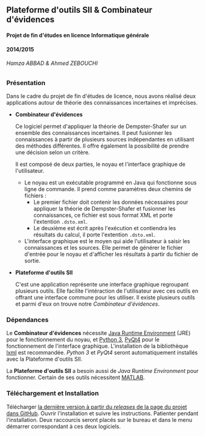 ## Plateforme d'outils SII & Combinateur d'évidences

#### Projet de fin d'études en licence Informatique générale

#### 2014/2015

###### Hamza ABBAD & Ahmed ZEBOUCHI

### Présentation
Dans le cadre du projet de fin d'études de licence, nous avons réalisé deux applications autour de
théorie des connaissances incertaines et imprécises.

* __Combinateur d'évidences__

  Ce logiciel permet d'appliquer la théorie de Dempster-Shafer sur un ensemble des connaissances incertaines.
  Il peut fusionner les connaissances à partir de plusieurs sources indépendantes en utilisant des méthodes
  différentes. Il offre également la possibilité de prendre une décision selon un critère.

  Il est composé de deux parties, le noyau et l'interface graphique de l'utilisateur.
  - Le noyau est un exécutable programmé en Java qui fonctionne sous ligne de commande. Il prend comme
  paramètres deux chemins de fichiers :
      - Le premier fichier doit contenir les données nécessaires pour appliquer la théorie de Dempster-Shafer
      et fusionner les connaissances, ce fichier est sous format XML et porte l'extention `.dsto.xml`. 
      - Le deuxième est écrit après l'exécution et contiendra les résultats du calcul, il porte l'extention `.dsto.xml`.
  - L'interface graphique est le moyen qui aide l'utilisateur à saisir les connaissances et les sources.
  Elle permet de générer le fichier d'entrée pour le noyau et d'afficher les résultats à partir du fichier de sortie.

* __Plateforme d'outils SII__

  C'est une application représente une interface graphique regroupant plusieurs outils. Elle facilite
  l'intéraction de l'utilisateur avec ces outils en offrant une interface commune pour les utiliser.
  Il existe plusieurs outils et parmi d'eux on trouve notre *Combinateur d'évidences*.

### Dépendances

Le **Combinateur d'évidences** nécessite [Java Runtime Environment](http://java.com) (JRE) pour le fonctionnement du noyau, et
[Python 3](https://www.python.org/downloads/windows/), [PyQt4](http://sourceforge.net/projects/pyqt/) pour le fonctionnement de
l'interface graphique. L'installation de la bibliothèque [lxml](https://pypi.python.org/pypi/lxml/)
est recommandée. *Python 3* et *PyQt4* seront automatiquement installés avec la Plateforme d'outils SII.

La **Plateforme d'outils SII** a besoin aussi de *Java Runtime Environment* pour fonctionner. Certain de ses
outils nécessitent [MATLAB](http://fr.mathworks.com/products/matlab/).

### Téléchargement et Installation

Télécharger [la dernière version à partir du *releases* de la page du projet dans GitHub](https://github.com/Hamza5/Plateforme-outils-SII/releases/latest). Ouvrir l'installation
et suivre les instructions. Patienter pendant l'installation. Deux raccourcis seront placés sur le bureau et
dans le menu démarrer correspondant à ces deux logiciels.

